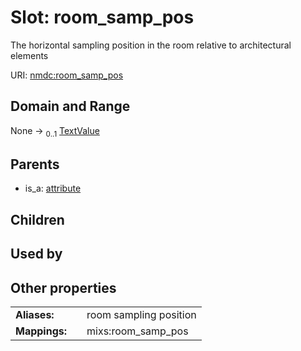 
# Slot: room_samp_pos


The horizontal sampling position in the room relative to architectural elements

URI: [nmdc:room_samp_pos](https://microbiomedata/meta/room_samp_pos)


## Domain and Range

None &#8594;  <sub>0..1</sub> [TextValue](TextValue.md)

## Parents

 *  is_a: [attribute](attribute.md)

## Children


## Used by


## Other properties

|  |  |  |
| --- | --- | --- |
| **Aliases:** | | room sampling position |
| **Mappings:** | | mixs:room_samp_pos |

